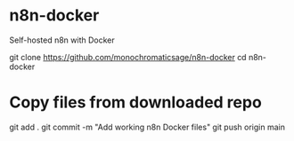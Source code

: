 # n8n-docker
Self-hosted n8n with Docker

git clone https://github.com/monochromaticsage/n8n-docker
cd n8n-docker
# Copy files from downloaded repo
git add .
git commit -m "Add working n8n Docker files"
git push origin main
